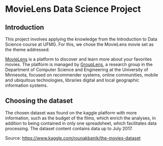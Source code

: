 # MovieLens Data Science Project

## Introduction

This project involves applying the knowledge from the Introduction to Data Science course at UFMG. For this, we chose the MovieLens movie set as the theme addressed.

[MovieLens](https://movielens.org/) is a platform to discover and learn more about your favorites movies. The platform is managed by [GroupLens](https://grouplens.org/), a research group in the Department of Computer Science and Engineering at the University of Minnesota, focused on recommender systems, online communities, mobile and ubiquitous technologies, libraries digital and local geographic information systems.

## Choosing the dataset

The chosen dataset was found on the kaggle platform with more information, such as the budget of the films, which enrich the analyses, in addition to being contained in only one spreadsheet, which facilitates data processing. The dataset content contains data up to July 2017.

Source: https://www.kaggle.com/rounakbanik/the-movies-dataset
